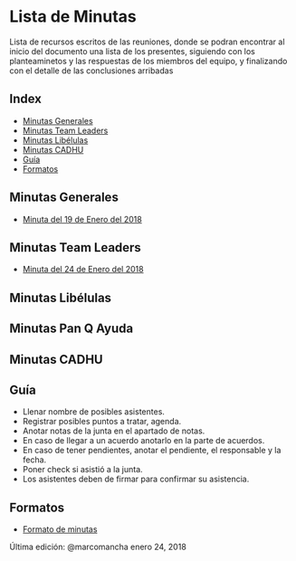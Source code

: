 # Lista de Minutas
Lista de recursos escritos de las reuniones, donde se podran encontrar al inicio del documento una lista de los presentes, siguiendo con los planteaminetos y las respuestas de los miembros del equipo, y finalizando con el detalle de las conclusiones arribadas

## Index
* [Minutas Generales](#General)
* [Minutas Team Leaders](#Leaders)
* [Minutas Libélulas](#Libelulas)
* [Minutas CADHU](#CADHU)
* [Guía](#Guía)
* [Formatos](#Formatos)

<a id="General"></a>
## Minutas Generales

* [Minuta del 19 de Enero del 2018](https://docs.google.com/document/d/1EN89qgyndWqjpRlwKopbz9UKX-VDm92xxdcxKhvjg6E/edit?usp=sharing)

<a id="Leaders"></a>
## Minutas Team Leaders

* [Minuta del 24 de Enero del 2018](https://github.com/CaveLabs1/Wiki/blob/master/Minutas/Team%20Leaders/Minuta%20de%2024%20enero%20de%202018.pdf)

<a id="Libelulas"></a>
## Minutas Libélulas

<a id="Pan"></a>
## Minutas Pan Q Ayuda

<a id="CADHU"></a>
## Minutas CADHU

<a id="Guía"></a>
## Guía
- Llenar nombre de posibles asistentes.
- Registrar posibles puntos a tratar, agenda.
- Anotar notas de la junta en el apartado de notas.
- En caso de llegar a un acuerdo anotarlo en la parte de acuerdos.
- En caso de tener pendientes, anotar el pendiente, el responsable y la fecha.
- Poner check si asistió a la junta.
- Los asistentes deben de firmar para confirmar su asistencia.

<a id="Formatos"></a>
## Formatos
* [Formato de minutas](https://github.com/CaveLabs-1/Wiki/blob/master/Minutas/Formatos/FORMATO%20MINUTA%20CAVELABS.docx)

Última edición: @marcomancha enero 24, 2018
